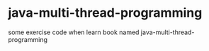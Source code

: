# java-multi-thread-programming
some exercise code when learn book named java-multi-thread-programming
